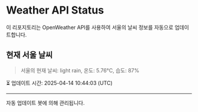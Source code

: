 
# Weather API Status

이 리포지토리는 OpenWeather API를 사용하여 서울의 날씨 정보를 자동으로 업데이트합니다.

## 현재 서울 날씨
> 서울의 현재 날씨: light rain, 온도: 5.76°C, 습도: 87%

⏳ 업데이트 시간: 2025-04-14 10:44:03 (UTC)

---
자동 업데이트 봇에 의해 관리됩니다.
